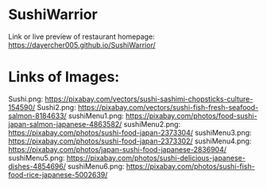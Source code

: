 # SushiWarrior

Link or live preview of restaurant homepage: https://dayercher005.github.io/SushiWarrior/

# Links of Images:
Sushi.png: https://pixabay.com/vectors/sushi-sashimi-chopsticks-culture-154590/
Sushi2.png: https://pixabay.com/vectors/sushi-fish-fresh-seafood-salmon-8184633/
sushiMenu1.png: https://pixabay.com/photos/food-sushi-japan-salmon-japanese-4863582/
sushiMenu2.png: https://pixabay.com/photos/sushi-food-japan-2373304/
sushiMenu3.png: https://pixabay.com/photos/sushi-food-japan-2373302/
sushiMenu4.png: https://pixabay.com/photos/japan-sushi-food-japanese-2836904/
sushiMenu5.png: https://pixabay.com/photos/sushi-delicious-japanese-dishes-4854696/
sushiMenu6.png: https://pixabay.com/photos/sushi-fish-food-rice-japanese-5002639/